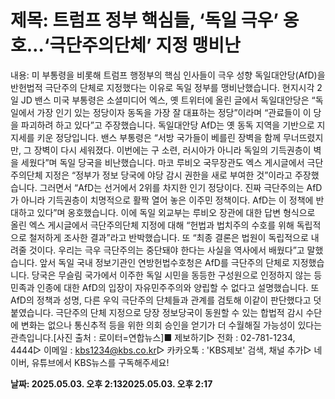 # **제목: 트럼프 정부 핵심들, ‘독일 극우’ 옹호…‘극단주의단체’ 지정 맹비난**

  내용: 미 부통령을 비롯해 트럼프 행정부의 핵심 인사들이 극우 성향 독일대안당(AfD)을 반헌법적 극단주의 단체로 지정했다는 이유로 독일 정부를 맹비난했습니다.  현지시각 2일 JD 밴스 미국 부통령은 소셜미디어 엑스, 옛 트위터에 올린 글에서 독일대안당은 “독일에서 가장 인기 있는 정당이자 동독을 가장 잘 대표하는 정당”이라며 “관료들이 이 당을 파괴하려 하고 있다”고 주장했습니다. 독일대안당 AfD는 옛 동독 지역을 기반으로 지지세를 키운 정당입니다. 밴스 부통령은 “서방 국가들이 베를린 장벽을 함께 무너뜨렸지만, 그 장벽이 다시 세워졌다. 이번에는 구 소련, 러시아가 아니라 독일의 기득권층이 벽을 세웠다”며 독일 당국을 비난했습니다. 마코 루비오 국무장관도 엑스 게시글에서 극단주의단체 지정은 “정부가 정보 당국에 야당 감시 권한을 새로 부여한 것”이라고 주장했습니다. 그러면서 “AfD는 선거에서 2위를 차지한 인기 정당이다. 진짜 극단주의는 AfD가 아니라 기득권층이 치명적으로 활짝 열어 놓은 이주민 정책이다. AfD는 이 정책에 반대하고 있다”며 옹호했습니다. 이에 독일 외교부는 루비오 장관에 대한 답변 형식으로 올린 엑스 게시글에서 극단주의단체 지정에 대해 “헌법과 법치주의 수호를 위해 독립적으로 철저하게 조사한 결과”라고 반박했습니다.  또 “최종 결론은 법원이 독립적으로 내려줄 것이다. 우리는 극우 극단주의는 중단돼야 한다는 사실을 역사에서 배웠다”고 말했습니다. 앞서 독일 국내 정보기관인 연방헌법수호청은 AfD를 극단주의 단체로 지정했습니다.  당국은 무슬림 국가에서 이주한 독일 시민을 동등한 구성원으로 인정하지 않는 등 민족과 인종에 대한 AfD의 입장이 자유민주주의와 양립할 수 없다고 설명했습니다. 또 AfD의 정책과 성명, 다른 우익 극단주의 단체들과 관계를 검토해 이같이 판단했다고 덧붙였습니다. 극단주의 단체 지정으로 당장 정보당국이 동원할 수 있는 합법적 감시 수단에 변화는 없으나 통신추적 등을 위한 의회 승인을 얻기가 더 수월해질 가능성이 있다는 관측입니다.[사진 출처 : 로이터=연합뉴스]■ 제보하기▷ 전화 : 02-781-1234, 4444▷ 이메일 : kbs1234@kbs.co.kr▷ 카카오톡 : 'KBS제보' 검색, 채널 추가▷ 네이버, 유튜브에서 KBS뉴스를 구독해주세요!

  **날짜: 2025.05.03. 오후 2:132025.05.03. 오후 2:17**